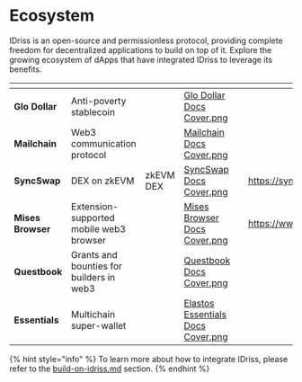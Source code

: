 # Ecosystem

IDriss is an open-source and permissionless protocol, providing complete freedom for decentralized applications to build on top of it. Explore the growing ecosystem of dApps that have integrated IDriss to leverage its benefits.

<table data-card-size="large" data-view="cards"><thead><tr><th></th><th></th><th data-hidden></th><th data-hidden data-card-cover data-type="files"></th><th data-hidden></th><th data-hidden data-type="content-ref"></th><th data-hidden data-card-target data-type="content-ref"></th></tr></thead><tbody><tr><td><strong>Glo Dollar</strong></td><td>Anti-poverty stablecoin</td><td></td><td><a href="../.gitbook/assets/Glo Dollar Docs Cover.png">Glo Dollar Docs Cover.png</a></td><td></td><td></td><td><a href="https://twitter.com/glodollar/status/1697550402852728880">https://twitter.com/glodollar/status/1697550402852728880</a></td></tr><tr><td><strong>Mailchain</strong></td><td>Web3 communication protocol</td><td></td><td><a href="../.gitbook/assets/Mailchain Docs Cover.png">Mailchain Docs Cover.png</a></td><td></td><td></td><td><a href="https://twitter.com/Mailchain_xyz/status/1703808629147869440">https://twitter.com/Mailchain_xyz/status/1703808629147869440</a></td></tr><tr><td><strong>SyncSwap</strong></td><td>DEX on zkEVM</td><td>zkEVM DEX</td><td><a href="../.gitbook/assets/SyncSwap Docs Cover.png">SyncSwap Docs Cover.png</a></td><td></td><td><a href="https://syncswap.xyz/">https://syncswap.xyz/</a></td><td><a href="https://twitter.com/IDriss_xyz/status/1641081178311516161">https://twitter.com/IDriss_xyz/status/1641081178311516161</a></td></tr><tr><td><strong>Mises Browser</strong></td><td>Extension-supported mobile web3 browser</td><td></td><td><a href="../.gitbook/assets/Mises Browser Docs Cover.png">Mises Browser Docs Cover.png</a></td><td></td><td><a href="https://www.mises.site/">https://www.mises.site/</a></td><td><a href="https://twitter.com/Mises001/status/1641108627208704000">https://twitter.com/Mises001/status/1641108627208704000</a></td></tr><tr><td><strong>Questbook</strong></td><td>Grants and bounties for builders in web3</td><td></td><td><a href="../.gitbook/assets/Questbook Docs Cover.png">Questbook Docs Cover.png</a></td><td></td><td></td><td><a href="https://twitter.com/IDriss_xyz/status/1597283137222234112">https://twitter.com/IDriss_xyz/status/1597283137222234112</a></td></tr><tr><td><strong>Essentials</strong></td><td>Multichain super-wallet</td><td></td><td><a href="../.gitbook/assets/Elastos Essentials Docs Cover.png">Elastos Essentials Docs Cover.png</a></td><td></td><td></td><td><a href="https://twitter.com/IDriss_xyz/status/1516466962494275595">https://twitter.com/IDriss_xyz/status/1516466962494275595</a></td></tr></tbody></table>

{% hint style="info" %}
To learn more about how to integrate IDriss, please refer to the [build-on-idriss.md](../developer-guides/build-on-idriss.md "mention") section.
{% endhint %}
